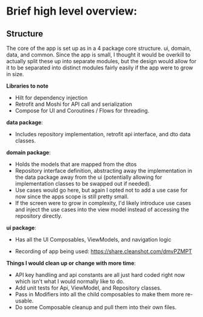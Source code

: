 # Brief high level overview: 

## Structure
The core of the app is set up as in a 4 package core structure.
ui, domain, data, and common.
Since the app is small, I thought it would be overkill to actually split these up into separate modules, but the design would allow for it to be separated
into distinct modules fairly easily if the app were to grow in size.

**Libraries to note**
* Hilt for dependency injection
* Retrofit and Moshi for API call and serialization
* Compose for UI and Coroutines / Flows for threading.

**data package**:
* Includes repository implementation, retrofit api interface, and dto data classes.

**domain package**:
* Holds the models that are mapped from the dtos
* Repository interface definition, abstracting away the implementation in the data package away from the ui (potentially allowing for implementation classes to be swapped out if needed).
* Use cases would go here, but again I opted not to add a use case for now since the apps scope is still pretty small. 
* If the screen were to grow in complexity, I'd likely introduce use cases and inject the use cases into the view model instead of accessing the repository directly.

**ui package**:
* Has all the UI Composables, ViewModels, and navigation logic

* Recording of app being used: https://share.cleanshot.com/dmvPZMPT

**Things I would clean up or change with more time**:
* API key handling and api constants are all just hard coded right now which isn't what I would normally like to do.
* Add unit tests for Api, ViewModel, and Repository classes. 
* Pass in Modifiers into all the child composables to make them more re-usable. 
* Do some Composable cleanup and pull them into their own files. 